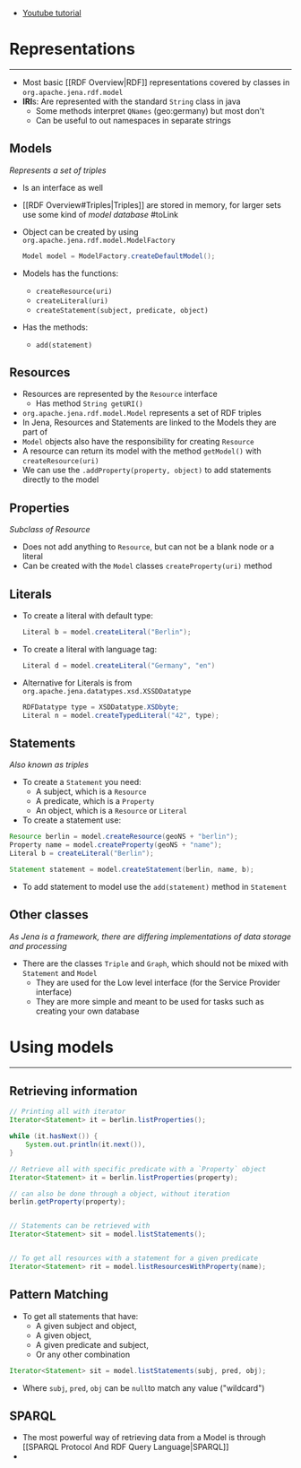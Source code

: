 
* [Youtube tutorial](https://www.youtube.com/watch?v=nUdHneViLp4)

# Representations
---

*  Most basic [[RDF Overview|RDF]] representations covered by classes in `org.apache.jena.rdf.model`
* **IRI**s: Are represented with the standard `String` class in java
	* Some methods interpret `QNames` (geo:germany) but most don't
	* Can be useful to out namespaces in separate strings


## Models
_Represents a set of triples_

* Is an interface as well
* [[RDF Overview#Triples|Triples]] are stored in memory, for larger sets use some kind of _model database_ #toLink
* Object can be created by using `org.apache.jena.rdf.model.ModelFactory`
	```Java
	Model model = ModelFactory.createDefaultModel();
	```

* Models has the functions: 
	* `createResource(uri)` 
	* `createLiteral(uri)`
	* `createStatement(subject, predicate, object)` 
* Has the methods: 
	* `add(statement)`

## Resources 

* Resources are represented by the `Resource` interface
	* Has method `String getURI()`
* `org.apache.jena.rdf.model.Model` represents a set of RDF triples
* In Jena, Resources and Statements are linked to the Models they are part of
* `Model` objects also have the responsibility for creating `Resource`
* A resource can return its model with the method `getModel()` with `createResource(uri)`
* We can use the `.addProperty(property, object)` to add statements directly to the model

## Properties
_Subclass of Resource_

* Does not add anything to `Resource`, but can not be a blank node or a literal
* Can be created with the `Model` classes `createProperty(uri)` method

## Literals

* To create a literal with default type:
  ```Java
  Literal b = model.createLiteral("Berlin");
  ```

 * To create a literal with language tag:
   ```Java
   Literal d = model.createLiteral("Germany", "en")
   ```

* Alternative for Literals is from `org.apache.jena.datatypes.xsd.XSSDDatatype`
	```Java
	RDFDatatype type = XSDDatatype.XSDbyte;
	Literal n = model.createTypedLiteral("42", type);
	```


## Statements
_Also known as triples_

* To create a `Statement` you need:
	* A subject, which is a `Resource`
	* A predicate, which is a `Property`
	* An object, which is a `Resource` or `Literal`
* To create a statement use:
```Java
Resource berlin = model.createResource(geoNS + "berlin");
Property name = model.createProperty(geoNS + "name");
Literal b = createLiteral("Berlin");

Statement statement = model.createStatement(berlin, name, b);
```
* To add statement to model use the `add(statement)` method in `Statement`


## Other classes
_As Jena is a framework, there are differing implementations of data storage and processing_

* There are the classes `Triple` and `Graph`, which should not be mixed with `Statement` and `Model`
	* They are used for the Low level interface (for the Service Provider interface)
	* They are more simple and meant to be used for tasks such as creating your own database


# Using models
---

## Retrieving information

```Java
// Printing all with iterator
Iterator<Statement> it = berlin.listProperties();

while (it.hasNext()) {
	System.out.println(it.next()),
}

// Retrieve all with specific predicate with a `Property` object
Iterator<Statement> it = berlin.listProperties(property);

// can also be done through a object, without iteration
berlin.getProperty(property);


// Statements can be retrieved with
Iterator<Statement> sit = model.listStatements();


// To get all resources with a statement for a given predicate
Iterator<Statement> rit = model.listResourcesWithProperty(name);
```


## Pattern Matching

* To get all statements that have:
	* A given subject and object,
	* A given object,
	* A given predicate and subject,
	* Or any other combination
```Java
Iterator<Statement> sit = model.listStatements(subj, pred, obj);
```
* Where `subj`, `pred`, `obj` can be `null`to match any value ("wildcard")

## SPARQL

* The most powerful way of retrieving data from a Model is through [[SPARQL Protocol And RDF Query Language|SPARQL]]
*        